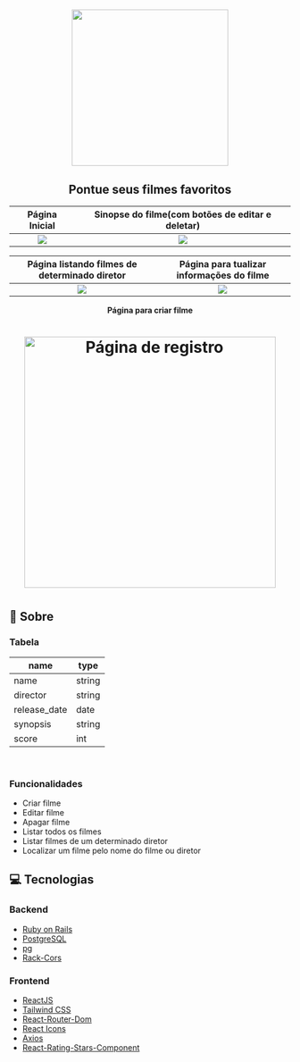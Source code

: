 <h1 align="center">
    <img width="280" src="https://ik.imagekit.io/gatsimage/MovieRails/movieRailsLogo_FxHILZtWN.png" >
</h1>

<strong><h2 align="center">Pontue seus filmes favoritos</h2></strong>

Página Inicial            |  Sinopse do filme(com botões de editar e deletar) 
:-------------------------:|:-------------------------:
![](https://ik.imagekit.io/gatsimage/MovieRails/homePage_OzzpXwfBn.jpeg)  |  ![](https://ik.imagekit.io/gatsimage/MovieRails/Captura_da_Web_14-3-2021_204916_localhost_vK7gHBVsz8.jpeg)


Página listando filmes de determinado diretor |  Página para tualizar informações do filme
:-------------------------:|:-------------------------:
![](https://ik.imagekit.io/gatsimage/MovieRails/directorMoviePage_uRxtiCeKt.jpeg)                       |  ![](https://ik.imagekit.io/gatsimage/MovieRails/Captura_da_Web_14-3-2021_204947_localhost_LHre470zGA.jpeg)

<p align="center"><strong>Página para criar filme</strong></p>
<h1 align="center">
<img  width="450" src="https://ik.imagekit.io/gatsimage/MovieRails/createPage_wUc7iivSj5.jpeg" alt="Página de registro">
<h1>

## 🔎 Sobre


### Tabela 
|name|type|
|----|----|
|name|string|
|director|string|
|release_date|date|
|synopsis|string|
|score|int|

</br>

### Funcionalidades 
- Criar filme
- Editar filme 
- Apagar filme 
- Listar todos os filmes
- Listar filmes de um determinado diretor
- Localizar um filme pelo nome do filme ou diretor

##  💻  Tecnologias  

### Backend

* [Ruby on Rails](https://rubyonrails.org/)
* [PostgreSQL](https://www.postgresql.org/)
* [pg](https://rubygems.org/gems/pg/versions/0.18.4?locale=pt-BR)
* [Rack-Cors](https://github.com/cyu/rack-cors)

### Frontend 

* [ReactJS](https://pt-br.reactjs.org/)
* [Tailwind CSS](https://tailwindcss.com/)
* [React-Router-Dom](https://reactrouter.com/web/guides/quick-start)
* [React Icons](https://react-icons.github.io/react-icons/)
* [Axios](https://github.com/axios/axios)
* [React-Rating-Stars-Component](https://github.com/ertanhasani/react-stars)
